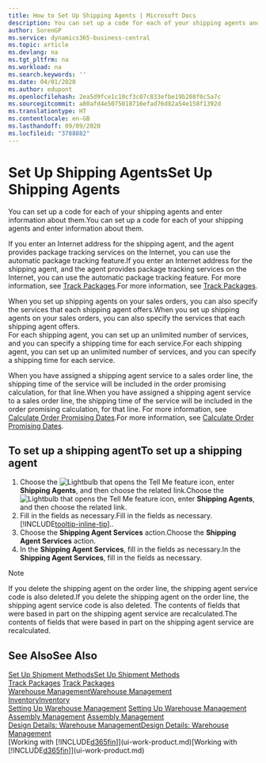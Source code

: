```yaml
---
title: How to Set Up Shipping Agents | Microsoft Docs
description: You can set up a code for each of your shipping agents and enter information about them.
author: SorenGP
ms.service: dynamics365-business-central
ms.topic: article
ms.devlang: na
ms.tgt_pltfrm: na
ms.workload: na
ms.search.keywords: ''
ms.date: 04/01/2020
ms.author: edupont
ms.openlocfilehash: 2ea5d9fce1c10cf3c07c833efbe19b208f0c5a7c
ms.sourcegitcommit: a80afd4e5075018716efad76d82a54e158f1392d
ms.translationtype: HT
ms.contentlocale: en-GB
ms.lasthandoff: 09/09/2020
ms.locfileid: "3788882"
---
```

# <a name="set-up-shipping-agents"></a><span data-ttu-id="f0053-103">Set Up Shipping Agents</span><span class="sxs-lookup"><span data-stu-id="f0053-103">Set Up Shipping Agents</span></span>
<span data-ttu-id="f0053-104">You can set up a code for each of your shipping agents and enter information about them.</span><span class="sxs-lookup"><span data-stu-id="f0053-104">You can set up a code for each of your shipping agents and enter information about them.</span></span>  

<span data-ttu-id="f0053-105">If you enter an Internet address for the shipping agent, and the agent provides package tracking services on the Internet, you can use the automatic package tracking feature.</span><span class="sxs-lookup"><span data-stu-id="f0053-105">If you enter an Internet address for the shipping agent, and the agent provides package tracking services on the Internet, you can use the automatic package tracking feature.</span></span> <span data-ttu-id="f0053-106">For more information, see [Track Packages](sales-how-track-packages.md).</span><span class="sxs-lookup"><span data-stu-id="f0053-106">For more information, see [Track Packages](sales-how-track-packages.md).</span></span>

<span data-ttu-id="f0053-107">When you set up shipping agents on your sales orders, you can also specify the services that each shipping agent offers.</span><span class="sxs-lookup"><span data-stu-id="f0053-107">When you set up shipping agents on your sales orders, you can also specify the services that each shipping agent offers.</span></span>  
<span data-ttu-id="f0053-108">For each shipping agent, you can set up an unlimited number of services, and you can specify a shipping time for each service.</span><span class="sxs-lookup"><span data-stu-id="f0053-108">For each shipping agent, you can set up an unlimited number of services, and you can specify a shipping time for each service.</span></span>  

<span data-ttu-id="f0053-109">When you have assigned a shipping agent service to a sales order line, the shipping time of the service will be included in the order promising calculation, for that line.</span><span class="sxs-lookup"><span data-stu-id="f0053-109">When you have assigned a shipping agent service to a sales order line, the shipping time of the service will be included in the order promising calculation, for that line.</span></span> <span data-ttu-id="f0053-110">For more information, see [Calculate Order Promising Dates](sales-how-to-calculate-order-promising-dates.md).</span><span class="sxs-lookup"><span data-stu-id="f0053-110">For more information, see [Calculate Order Promising Dates](sales-how-to-calculate-order-promising-dates.md).</span></span>

## <a name="to-set-up-a-shipping-agent"></a><span data-ttu-id="f0053-111">To set up a shipping agent</span><span class="sxs-lookup"><span data-stu-id="f0053-111">To set up a shipping agent</span></span>  
1.  <span data-ttu-id="f0053-112">Choose the ![Lightbulb that opens the Tell Me feature](media/ui-search/search_small.png "Tell me what you want to do") icon, enter **Shipping Agents**, and then choose the related link.</span><span class="sxs-lookup"><span data-stu-id="f0053-112">Choose the ![Lightbulb that opens the Tell Me feature](media/ui-search/search_small.png "Tell me what you want to do") icon, enter **Shipping Agents**, and then choose the related link.</span></span>  
2.  <span data-ttu-id="f0053-113">Fill in the fields as necessary.</span><span class="sxs-lookup"><span data-stu-id="f0053-113">Fill in the fields as necessary.</span></span> [!INCLUDE[tooltip-inline-tip](includes/tooltip-inline-tip_md.md)]<span data-ttu-id="f0053-114">.</span><span class="sxs-lookup"><span data-stu-id="f0053-114">.</span></span>  
3.  <span data-ttu-id="f0053-115">Choose the **Shipping Agent Services** action.</span><span class="sxs-lookup"><span data-stu-id="f0053-115">Choose the **Shipping Agent Services** action.</span></span>
4. <span data-ttu-id="f0053-116">In the **Shipping Agent Services**, fill in the fields as necessary.</span><span class="sxs-lookup"><span data-stu-id="f0053-116">In the **Shipping Agent Services**, fill in the fields as necessary.</span></span>

> [!NOTE]  
>  <span data-ttu-id="f0053-117">If you delete the shipping agent on the order line, the shipping agent service code is also deleted.</span><span class="sxs-lookup"><span data-stu-id="f0053-117">If you delete the shipping agent on the order line, the shipping agent service code is also deleted.</span></span> <span data-ttu-id="f0053-118">The contents of fields that were based in part on the shipping agent service are recalculated.</span><span class="sxs-lookup"><span data-stu-id="f0053-118">The contents of fields that were based in part on the shipping agent service are recalculated.</span></span>  

## <a name="see-also"></a><span data-ttu-id="f0053-119">See Also</span><span class="sxs-lookup"><span data-stu-id="f0053-119">See Also</span></span>
[<span data-ttu-id="f0053-120">Set Up Shipment Methods</span><span class="sxs-lookup"><span data-stu-id="f0053-120">Set Up Shipment Methods</span></span>](sales-how-set-up-shipment-methods.md)  
<span data-ttu-id="f0053-121">[Track Packages](sales-how-track-packages.md)  </span><span class="sxs-lookup"><span data-stu-id="f0053-121">[Track Packages](sales-how-track-packages.md)  </span></span>  
[<span data-ttu-id="f0053-122">Warehouse Management</span><span class="sxs-lookup"><span data-stu-id="f0053-122">Warehouse Management</span></span>](warehouse-manage-warehouse.md)  
[<span data-ttu-id="f0053-123">Inventory</span><span class="sxs-lookup"><span data-stu-id="f0053-123">Inventory</span></span>](inventory-manage-inventory.md)  
<span data-ttu-id="f0053-124">[Setting Up Warehouse Management](warehouse-setup-warehouse.md)   </span><span class="sxs-lookup"><span data-stu-id="f0053-124">[Setting Up Warehouse Management](warehouse-setup-warehouse.md)   </span></span>  
<span data-ttu-id="f0053-125">[Assembly Management](assembly-assemble-items.md)  </span><span class="sxs-lookup"><span data-stu-id="f0053-125">[Assembly Management](assembly-assemble-items.md)  </span></span>  
[<span data-ttu-id="f0053-126">Design Details: Warehouse Management</span><span class="sxs-lookup"><span data-stu-id="f0053-126">Design Details: Warehouse Management</span></span>](design-details-warehouse-management.md)  
<span data-ttu-id="f0053-127">[Working with [!INCLUDE[d365fin](includes/d365fin_md.md)]](ui-work-product.md)</span><span class="sxs-lookup"><span data-stu-id="f0053-127">[Working with [!INCLUDE[d365fin](includes/d365fin_md.md)]](ui-work-product.md)</span></span>  
